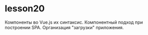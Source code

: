 # lesson20
Компоненты во Vue.js их синтаксис. Компонентный подход при построении SPA. Организация "загрузки" приложения.
